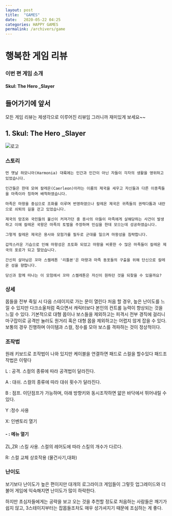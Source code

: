 ```yaml
---
layout: post
title:  "GAMES"
date:   2020-05-22 04:25
categories: HAPPY GAMES
permalink: /archivers/game
---
```







#  행복한 게임 리뷰

### 이번 편 게임 소개

#### Skul: The Hero _Slayer

<!--more-->
## 들어가기에 앞서 ##
모든 게임 리뷰는 제생각으로 이루어진 리뷰임 그러니까 재미있게 보세요~~ 


## 1. Skul: The Hero _Slayer

![로고](https://gnaud221.github.io/image/game-1.GIF )
### 스토리
~~~
먼 옛날 하모니아(Harmonia) 대륙에는 인간과 인간이 아닌 자들이 각자의 생활을 영위하고 있었습니다.  
  
인간들은 한데 모여 칼레온(Caerleon)이라는 이름의 제국을 세우고 자신들과 다른 이종족들을 마족이라 칭하며 배척하였습니다.  
  
마족은 마왕을 중심으로 조화를 이루며 번영하였으나 칼레온 제국은 귀족들의 권력다툼과 내란으로 쇠퇴의 길을 걷고 있었습니다.  
  
제국의 망조와 국민들의 불신이 커져가던 중 용사의 아들이 마족에게 살해당하는 사건이 발생하고 이에 칼레온 국왕은 마족의 토벌을 주장하며 민심을 한데 모으는데 성공하였습니다.  
  
그렇게 칼레온 제국은 용사와 모험가를 필두로 군대를 일으켜 마왕성을 침략합니다.  
  
갑작스러운 기습으로 인해 마왕성은 초토화 되었고 마왕을 비롯한 수 많은 마족들이 칼레온 제국의 포로가 되고 말았습니다.  
  
간신히 살아남은 꼬마 스켈레톤 '리틀본'은 마왕과 마족 동포들의 구출을 위해 단신으로 칼레온 성을 향합니다.  
  
당신과 함께 떠나는 이 모험에서 꼬마 스켈레톤은 자신이 원하던 것을 되찾을 수 있을까요?
~~~
### 상세
몹들을 전부 죽일 시 다음 스테이지로 가는 문이 열린다 처음 할 경우, 높은 난이도를 느낄 수 있지만 다크소울처럼 죽으면서 캐릭터보다 본인의 컨트롤 능력이 향상되는 것을 느낄 수 있다.
 기본적으로 대형 몹이나 보스들을 제외하고는 피격시 전부 경직에 걸리니 마구잡이로 공격만 눌러도 원거리 혹은 대형 몹을 제외하고는 어렵지 않게 잡을 수 있다. 보통의 경우 진행하며 아이템과 스컬, 정수를 모아 보스를 격파하는 것이 정상적이다.
### 조작법
원래 키보드로 조작법이 나와 있지만 케이블을 연결하면 패드로 스컬을 할수있다 패드조작법은 이렇다

L : 공격. 스컬의 종류에 따라 공격법이 달라진다. 

A : 대쉬. 스컬의 종류에 따라 대쉬 횟수가 달라진다. 

B : 점프. 이단점프가 가능하며, 아래 방향키와 동시조작하면 얇은 바닥에서 뛰어내릴 수 있다.

Y :정수 사용

X: 인벤토리 열기

#### - : 메뉴 열기


ZL,ZR :스킬 사용. 스컬의 레어도에 따라 스킬의 개수가 다르다.


R: 스컬 교체
상호작용 (물건사기,대화)
### 난이도
보기보다 난이도가 높은 편이지만 대개의 로그라이크 게임들이 그렇듯 업그레이드와 더불어 게임에 익숙해지면 난이도가 많이 하락한다. 
 
하지만 초심자들에게는 공략을 보고 오는 것을 추천할 정도로 처음하는 사람들은 깨기가 쉽지 않고, 3스테이지부터는 잡몹들조차도 매우 성가셔지기 때문에 조심하는 게 좋다.
